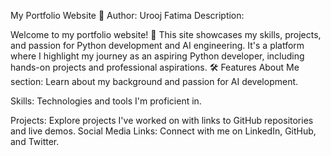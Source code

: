 My Portfolio Website 🌟
Author: Urooj Fatima Description:

Welcome to my portfolio website! 🚀 This site showcases my skills, projects, 
and passion for Python development and AI engineering. It's a platform where
I highlight my journey as an aspiring Python developer, including hands-on projects 
and professional aspirations.
🛠️ Features
About Me section: Learn about my background and passion for AI development.

Skills: Technologies and tools I'm proficient in.

Projects: Explore projects I've worked on with links to GitHub repositories
and live demos.
Social Media Links: Connect with me on LinkedIn, GitHub, and Twitter.
